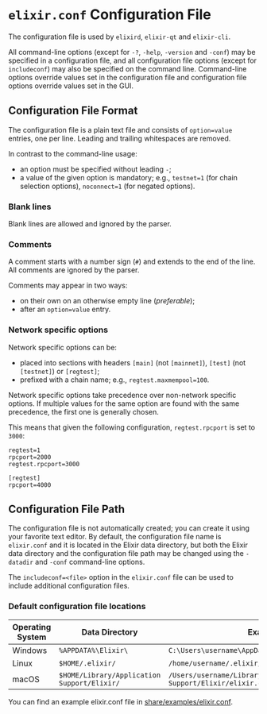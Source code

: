 # `elixir.conf` Configuration File

The configuration file is used by `elixird`, `elixir-qt` and `elixir-cli`.

All command-line options (except for `-?`, `-help`, `-version` and `-conf`) may be specified in a configuration file, and all configuration file options (except for `includeconf`) may also be specified on the command line. Command-line options override values set in the configuration file and configuration file options override values set in the GUI.

## Configuration File Format

The configuration file is a plain text file and consists of `option=value` entries, one per line. Leading and trailing whitespaces are removed.

In contrast to the command-line usage:
- an option must be specified without leading `-`;
- a value of the given option is mandatory; e.g., `testnet=1` (for chain selection options), `noconnect=1` (for negated options).

### Blank lines

Blank lines are allowed and ignored by the parser.

### Comments

A comment starts with a number sign (`#`) and extends to the end of the line. All comments are ignored by the parser.

Comments may appear in two ways:
- on their own on an otherwise empty line (_preferable_);
- after an `option=value` entry.

### Network specific options

Network specific options can be:
- placed into sections with headers `[main]` (not `[mainnet]`), `[test]` (not `[testnet]`) or `[regtest]`;
- prefixed with a chain name; e.g., `regtest.maxmempool=100`.

Network specific options take precedence over non-network specific options.
If multiple values for the same option are found with the same precedence, the
first one is generally chosen.

This means that given the following configuration, `regtest.rpcport` is set to `3000`:

```
regtest=1
rpcport=2000
regtest.rpcport=3000

[regtest]
rpcport=4000
```

## Configuration File Path

The configuration file is not automatically created; you can create it using your favorite text editor. By default, the configuration file name is `elixir.conf` and it is located in the Elixir data directory, but both the Elixir data directory and the configuration file path may be changed using the `-datadir` and `-conf` command-line options.

The `includeconf=<file>` option in the `elixir.conf` file can be used to include additional configuration files.

### Default configuration file locations

Operating System | Data Directory | Example Path
-- | -- | --
Windows | `%APPDATA%\Elixir\` | `C:\Users\username\AppData\Roaming\Elixir\elixir.conf`
Linux | `$HOME/.elixir/` | `/home/username/.elixir/elixir.conf`
macOS | `$HOME/Library/Application Support/Elixir/` | `/Users/username/Library/Application Support/Elixir/elixir.conf`

You can find an example elixir.conf file in [share/examples/elixir.conf](../share/examples/elixir.conf).
